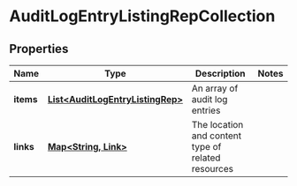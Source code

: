 

# AuditLogEntryListingRepCollection


## Properties

| Name | Type | Description | Notes |
|------------ | ------------- | ------------- | -------------|
|**items** | [**List&lt;AuditLogEntryListingRep&gt;**](AuditLogEntryListingRep.md) | An array of audit log entries |  |
|**links** | [**Map&lt;String, Link&gt;**](Link.md) | The location and content type of related resources |  |



